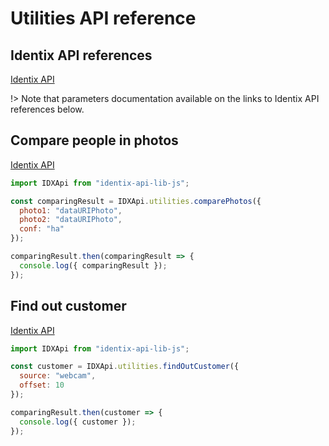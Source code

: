 # Utilities API reference

## Identix API references

[Identix API](https://kb.identix.one/#/utilities)

!> Note that parameters documentation available on the links to Identix API references below.

## Compare people in photos

[Identix API](https://kb.identix.one/#/utilities?id=comparison)

```js
import IDXApi from "identix-api-lib-js";

const comparingResult = IDXApi.utilities.comparePhotos({
  photo1: "dataURIPhoto",
  photo2: "dataURIPhoto",
  conf: "ha"
});

comparingResult.then(comparingResult => {
  console.log({ comparingResult });
});
```

## Find out customer

[Identix API](https://kb.identix.one/#/utilities?id=who-is-a-customer)

```js
import IDXApi from "identix-api-lib-js";

const customer = IDXApi.utilities.findOutCustomer({
  source: "webcam",
  offset: 10
});

comparingResult.then(customer => {
  console.log({ customer });
});
```
